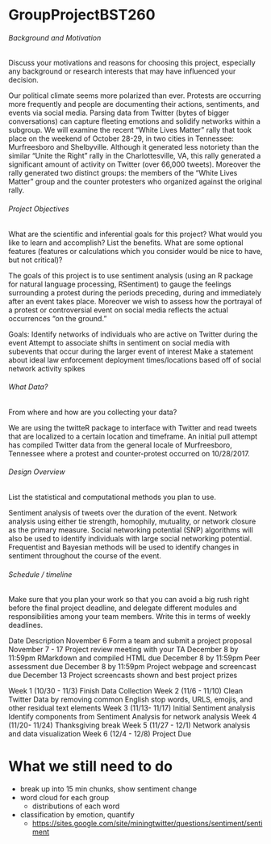# GroupProjectBST260
###### Background and Motivation
Discuss your motivations and reasons for choosing this project, especially any background or research interests that may have influenced your decision.

Our political climate seems more polarized than ever. Protests are occurring more frequently and people are documenting their actions, sentiments, and events via social media. Parsing data from Twitter (bytes of bigger conversations) can capture fleeting emotions and solidify networks within a subgroup.  We will examine the recent “White Lives Matter” rally that took place on the weekend of October 28-29, in two cities in Tennessee: Murfreesboro and Shelbyville.  Although it generated less notoriety than the similar “Unite the Right” rally in the Charlottesville, VA, this rally generated a significant amount of activity on Twitter (over 66,000 tweets).  Moreover the rally generated two distinct groups: the members of the “White Lives Matter” group and the counter protesters who organized against the original rally.


###### Project Objectives
What are the scientific and inferential goals for this project? What would you like to learn and accomplish? List the benefits. What are some optional features (features or calculations which you consider would be nice to have, but not critical)?

The goals of this project is to use sentiment analysis (using an R package for natural language processing, RSentiment) to gauge the feelings surrounding a protest during the periods preceding, during and immediately after an event takes place.  Moreover we wish to assess how the  portrayal of a protest or controversial event on social media reflects the actual occurrences “on the ground.”

Goals: 
Identify networks of individuals who are active on Twitter during the event
Attempt to associate shifts in sentiment on social media with subevents that occur during the larger event of interest
Make a statement about ideal law enforcement deployment times/locations based off of social network activity spikes
 
###### What Data?
From where and how are you collecting your data?

We are using the twitteR package to interface with Twitter and read tweets that are localized to a certain location and timeframe. An initial pull attempt has compiled Twitter data from the general locale of Murfreesboro, Tennessee where a protest and counter-protest occurred on 10/28/2017. 

###### Design Overview
List the statistical and computational methods you plan to use.

Sentiment analysis of tweets over the duration of the event. Network analysis using either tie strength, homophily, mutuality, or network closure as the primary measure. Social networking potential (SNP) algorithms will also be used to identify individuals with large social networking potential. Frequentist and Bayesian methods will be used to identify changes in sentiment throughout the course of the event.

###### Schedule / timeline
Make sure that you plan your work so that you can avoid a big rush right before the final project deadline, and delegate different modules and responsibilities among your team members. Write this in terms of weekly deadlines.

Date	Description
November 6	Form a team and submit a project proposal
November 7 - 17	Project review meeting with your TA
December 8 by 11:59pm	RMarkdown and compiled HTML due
December 8 by 11:59pm	Peer assessment due
December 8 by 11:59pm	Project webpage and screencast due
December 13	Project screencasts shown and best project prizes


Week 1 (10/30 - 11/3)
Finish Data Collection
Week 2 (11/6 - 11/10)
Clean Twitter Data by removing common English stop words, URLS, emojis, and other residual text elements 
Week 3 (11/13- 11/17)
Initial Sentiment analysis
Identify components from Sentiment Analysis for network analysis 
Week 4 (11/20- 11/24)
Thanksgiving break
Week 5 (11/27 - 12/1)
Network analysis and data visualization
Week 6 (12/4 - 12/8)
Project Due

# What we still need to do
* break up into 15 min chunks, show sentiment change 
* word cloud for each group
  * distributions of each word
* classification by emotion, quantify
   * https://sites.google.com/site/miningtwitter/questions/sentiment/sentiment


